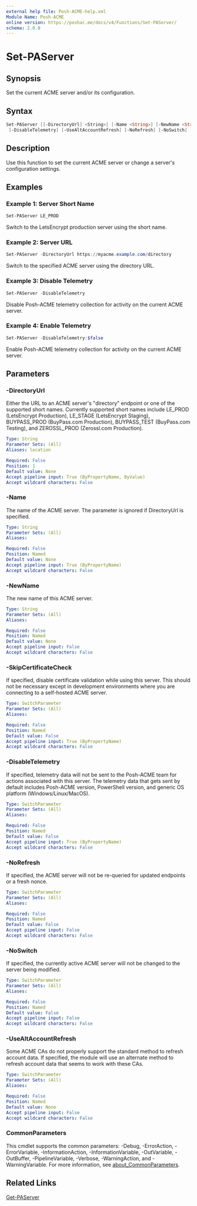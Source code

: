 ```yaml
---
external help file: Posh-ACME-help.xml
Module Name: Posh-ACME
online version: https://poshac.me/docs/v4/Functions/Set-PAServer/
schema: 2.0.0
---
```


# Set-PAServer

## Synopsis

Set the current ACME server and/or its configuration.

## Syntax

```powershell
Set-PAServer [[-DirectoryUrl] <String>] [-Name <String>] [-NewName <String>] [-SkipCertificateCheck]
 [-DisableTelemetry] [-UseAltAccountRefresh] [-NoRefresh] [-NoSwitch] [<CommonParameters>]
```

## Description

Use this function to set the current ACME server or change a server's configuration settings.

## Examples

### Example 1: Server Short Name

```powershell
Set-PAServer LE_PROD
```

Switch to the LetsEncrypt production server using the short name.

### Example 2: Server URL

```powershell
Set-PAServer -DirectoryUrl https://myacme.example.com/directory
```

Switch to the specified ACME server using the directory URL.

### Example 3: Disable Telemetry

```powershell
Set-PAServer -DisableTelemetry
```

Disable Posh-ACME telemetry collection for activity on the current ACME server.

### Example 4: Enable Telemetry

```powershell
Set-PAServer -DisableTelemetry:$false
```

Enable Posh-ACME telemetry collection for activity on the current ACME server.

## Parameters

### -DirectoryUrl
Either the URL to an ACME server's "directory" endpoint or one of the supported short names. Currently supported short names include LE_PROD (LetsEncrypt Production), LE_STAGE (LetsEncrypt Staging), BUYPASS_PROD (BuyPass.com Production), BUYPASS_TEST (BuyPass.com Testing), and ZEROSSL_PROD (Zerossl.com Production).

```yaml
Type: String
Parameter Sets: (All)
Aliases: location

Required: False
Position: 1
Default value: None
Accept pipeline input: True (ByPropertyName, ByValue)
Accept wildcard characters: False
```

### -Name
The name of the ACME server.
The parameter is ignored if DirectoryUrl is specified.

```yaml
Type: String
Parameter Sets: (All)
Aliases:

Required: False
Position: Named
Default value: None
Accept pipeline input: True (ByPropertyName)
Accept wildcard characters: False
```

### -NewName
The new name of this ACME server.

```yaml
Type: String
Parameter Sets: (All)
Aliases:

Required: False
Position: Named
Default value: None
Accept pipeline input: False
Accept wildcard characters: False
```

### -SkipCertificateCheck
If specified, disable certificate validation while using this server.
This should not be necessary except in development environments where you are connecting to a self-hosted ACME server.

```yaml
Type: SwitchParameter
Parameter Sets: (All)
Aliases:

Required: False
Position: Named
Default value: False
Accept pipeline input: True (ByPropertyName)
Accept wildcard characters: False
```

### -DisableTelemetry
If specified, telemetry data will not be sent to the Posh-ACME team for actions associated with this server.
The telemetry data that gets sent by default includes Posh-ACME version, PowerShell version, and generic OS platform (Windows/Linux/MacOS).

```yaml
Type: SwitchParameter
Parameter Sets: (All)
Aliases:

Required: False
Position: Named
Default value: False
Accept pipeline input: True (ByPropertyName)
Accept wildcard characters: False
```

### -NoRefresh
If specified, the ACME server will not be re-queried for updated endpoints or a fresh nonce.

```yaml
Type: SwitchParameter
Parameter Sets: (All)
Aliases:

Required: False
Position: Named
Default value: False
Accept pipeline input: False
Accept wildcard characters: False
```

### -NoSwitch
If specified, the currently active ACME server will not be changed to the server being modified.

```yaml
Type: SwitchParameter
Parameter Sets: (All)
Aliases:

Required: False
Position: Named
Default value: False
Accept pipeline input: False
Accept wildcard characters: False
```

### -UseAltAccountRefresh
Some ACME CAs do not properly support the standard method to refresh account data. If specified, the module will use an alternate method to refresh account data that seems to work with these CAs.

```yaml
Type: SwitchParameter
Parameter Sets: (All)
Aliases:

Required: False
Position: Named
Default value: None
Accept pipeline input: False
Accept wildcard characters: False
```

### CommonParameters
This cmdlet supports the common parameters: -Debug, -ErrorAction, -ErrorVariable, -InformationAction, -InformationVariable, -OutVariable, -OutBuffer, -PipelineVariable, -Verbose, -WarningAction, and -WarningVariable. For more information, see [about_CommonParameters](http://go.microsoft.com/fwlink/?LinkID=113216).

## Related Links

[Get-PAServer](Get-PAServer.md)
